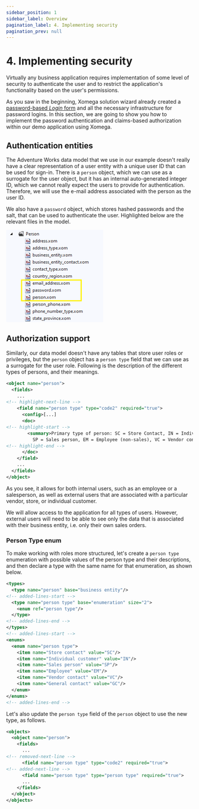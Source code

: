 ```yaml
---
sidebar_position: 1
sidebar_label: Overview
pagination_label: 4. Implementing security
pagination_prev: null
---
```


# 4. Implementing security

Virtually any business application requires implementation of some level of security to authenticate the user and to restrict the application's functionality based on the user's permissions.

As you saw in the beginning, Xomega solution wizard already created a [password-based *Login* form](../basic/create#login) and all the necessary infrastructure for password logins. In this section, we are going to show you how to implement the password authentication and claims-based authorization within our demo application using Xomega.

## Authentication entities

The Adventure Works data model that we use in our example doesn't really have a clear representation of a user entity with a unique user ID that can be used for sign-in. There is a `person` object, which we can use as a surrogate for the user object, but it has an internal auto-generated integer ID, which we cannot really expect the users to provide for authentication. Therefore, we will use the e-mail address associated with the person as the user ID.

We also have a `password` object, which stores hashed passwords and the salt, that can be used to authenticate the user. Highlighted below are the relevant files in the model.

![Security entities](img0/security-entities.png)

## Authorization support

Similarly, our data model doesn't have any tables that store user roles or privileges, but the `person` object has a `person type` field that we can use as a surrogate for the user role. Following is the description of the different types of persons, and their meanings.

```xml title="person.xom"
<object name="person">
  <fields>
    ...
<!-- highlight-next-line -->
    <field name="person type" type="code2" required="true">
      <config>[...]
      <doc>
<!-- highlight-start -->
        <summary>Primary type of person: SC = Store Contact, IN = Individual (retail) customer,
          SP = Sales person, EM = Employee (non-sales), VC = Vendor contact, GC = General contact</summary>
<!-- highlight-end -->
      </doc>
    </field>
    ...
  </fields>
</object>
```

As you see, it allows for both internal users, such as an employee or a salesperson, as well as external users that are associated with a particular vendor, store, or individual customer.

We will allow access to the application for all types of users. However, external users will need to be able to see only the data that is associated with their business entity, i.e. only their own sales orders.

### Person Type enum

To make working with roles more structured, let's create a `person type` enumeration with possible values of the person type and their descriptions, and then declare a type with the same name for that enumeration, as shown below.

```xml title="person.xom"
<types>
  <type name="person" base="business entity"/>
<!-- added-lines-start -->
  <type name="person type" base="enumeration" size="2">
    <enum ref="person type"/>
  </type>
<!-- added-lines-end -->
</types>
<!-- added-lines-start -->
<enums>
  <enum name="person type">
    <item name="Store contact" value="SC"/>
    <item name="Individual customer" value="IN"/>
    <item name="Sales person" value="SP"/>
    <item name="Employee" value="EM"/>
    <item name="Vendor contact" value="VC"/>
    <item name="General contact" value="GC"/>
  </enum>
</enums>
<!-- added-lines-end -->
```
 
 Let's also update the `person type` field of the `person` object to use the new type, as follows.

```xml title="person.xom"
<objects>
  <object name="person">
    <fields>
      ...
<!-- removed-next-line -->
      <field name="person type" type="code2" required="true">
<!-- added-next-line -->
      <field name="person type" type="person type" required="true">
      ...
    </fields>
  </object>
</objects>
```
